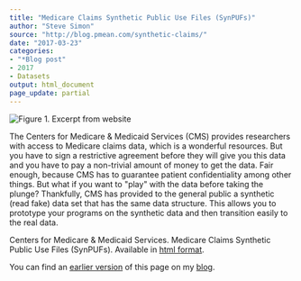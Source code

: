 ```yaml
---
title: "Medicare Claims Synthetic Public Use Files (SynPUFs)"
author: "Steve Simon"
source: "http://blog.pmean.com/synthetic-claims/"
date: "2017-03-23"
categories:
- "*Blog post"
- 2017
- Datasets
output: html_document
page_update: partial
---
```


![Figure 1. Excerpt from website](http://www.pmean.com/new-images/17/synthetic-claims01.png)

<div class="notes">

The Centers for Medicare & Medicaid Services (CMS) provides researchers
with access to Medicare claims data, which is a wonderful resources. But
you have to sign a restrictive agreement before they will give you this
data and you have to pay a non-trivial amount of money to get the data.
Fair enough, because CMS has to guarantee patient confidentiality among
other things. But what if you want to "play" with the data before taking
the plunge? Thankfully, CMS has provided to the general public a
synthetic (read fake) data set that has the same data structure. This
allows you to prototype your programs on the synthetic data and then
transition easily to the real data.

Centers for Medicare & Medicaid Services. Medicare Claims Synthetic
Public Use Files (SynPUFs). Available in [html format][cms1].

You can find an [earlier version][sim1] of this page on my [blog][sim2].

[sim1]: http://blog.pmean.com/synthetic-claims/
[sim2]: http://blog.pmean.com

[cms1]: https://www.cms.gov/Research-Statistics-Data-and-Systems/Downloadable-Public-Use-Files/SynPUFs/index.html

</div>
